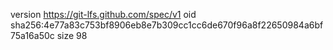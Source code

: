 version https://git-lfs.github.com/spec/v1
oid sha256:4e77a83c753bf8906eb8e7b309cc1cc6de670f96a8f22650984a6bf75a16a50c
size 98
